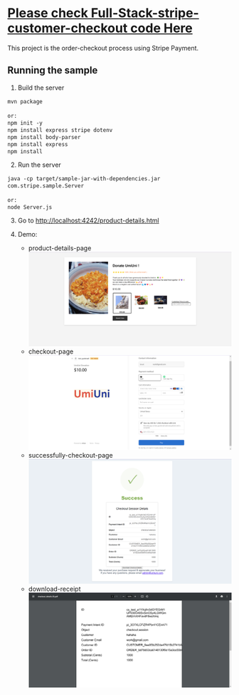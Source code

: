 [<h1> Please check Full-Stack-stripe-customer-checkout code Here</h1>](/full-stack/)

This project is the order-checkout process using Stripe Payment. 

## Running the sample

1. Build the server

~~~
mvn package

or:
npm init -y
npm install express stripe dotenv
npm install body-parser
npm install express
npm install
~~~

2. Run the server

~~~
java -cp target/sample-jar-with-dependencies.jar com.stripe.sample.Server

or:
node Server.js
~~~

3. Go to [http://localhost:4242/product-details.html](http://localhost:4242/product-details.html)


4. Demo:
   - product-details-page
   ![product-details-page](./stripe-hosted-page-customer-checkout/pic/page-demo/product-details-page.png)
   - checkout-page
    ![checkout-page](./stripe-hosted-page-customer-checkout/pic/page-demo/checkout-page.png)
   - successfully-checkout-page
    ![successfully-checkout-page](./stripe-hosted-page-customer-checkout/pic/page-demo/successfully-checkout-page.png)
   - download-receipt
    ![download-receipt](./stripe-hosted-page-customer-checkout/pic/page-demo/download-receipt.png)
